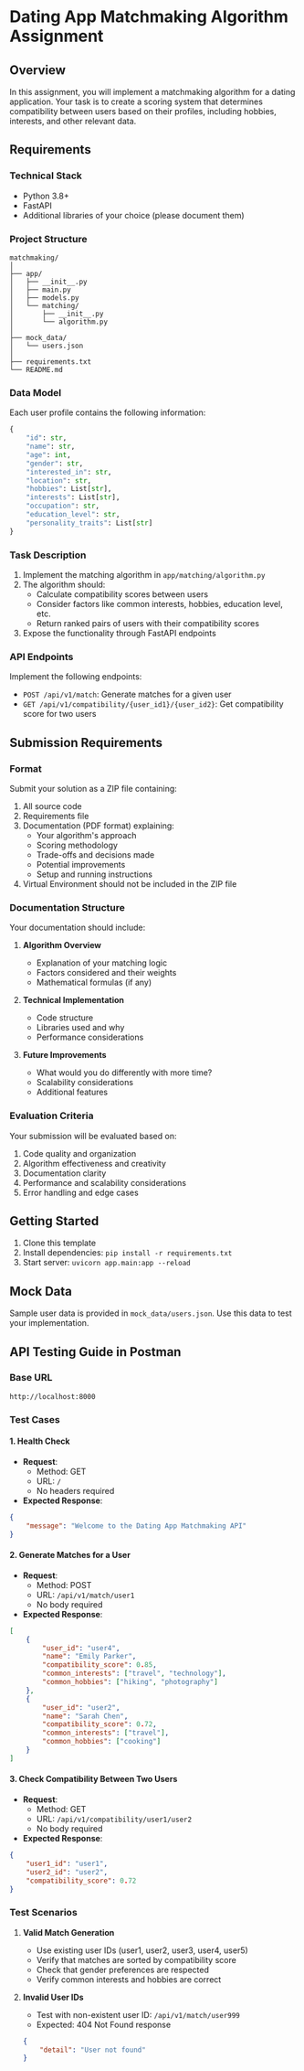 # Dating App Matchmaking Algorithm Assignment

## Overview
In this assignment, you will implement a matchmaking algorithm for a dating application. Your task is to create a scoring system that determines compatibility between users based on their profiles, including hobbies, interests, and other relevant data.

## Requirements

### Technical Stack
- Python 3.8+
- FastAPI
- Additional libraries of your choice (please document them)

### Project Structure
```
matchmaking/
│
├── app/
│   ├── __init__.py
│   ├── main.py
│   ├── models.py
│   └── matching/
│       ├── __init__.py
│       └── algorithm.py
│
├── mock_data/
│   └── users.json
│
├── requirements.txt
└── README.md
```

### Data Model
Each user profile contains the following information:
```python
{
    "id": str,
    "name": str,
    "age": int,
    "gender": str,
    "interested_in": str,
    "location": str,
    "hobbies": List[str],
    "interests": List[str],
    "occupation": str,
    "education_level": str,
    "personality_traits": List[str]
}
```

### Task Description
1. Implement the matching algorithm in `app/matching/algorithm.py`
2. The algorithm should:
   - Calculate compatibility scores between users
   - Consider factors like common interests, hobbies, education level, etc.
   - Return ranked pairs of users with their compatibility scores
3. Expose the functionality through FastAPI endpoints

### API Endpoints
Implement the following endpoints:
- `POST /api/v1/match`: Generate matches for a given user
- `GET /api/v1/compatibility/{user_id1}/{user_id2}`: Get compatibility score for two users

## Submission Requirements

### Format
Submit your solution as a ZIP file containing:
1. All source code
2. Requirements file
3. Documentation (PDF format) explaining:
   - Your algorithm's approach
   - Scoring methodology
   - Trade-offs and decisions made
   - Potential improvements
   - Setup and running instructions
4. Virtual Environment should not be included in the ZIP file

### Documentation Structure
Your documentation should include:
1. **Algorithm Overview**
   - Explanation of your matching logic
   - Factors considered and their weights
   - Mathematical formulas (if any)

2. **Technical Implementation**
   - Code structure
   - Libraries used and why
   - Performance considerations

3. **Future Improvements**
   - What would you do differently with more time?
   - Scalability considerations
   - Additional features

### Evaluation Criteria
Your submission will be evaluated based on:
1. Code quality and organization
2. Algorithm effectiveness and creativity
3. Documentation clarity
4. Performance and scalability considerations
5. Error handling and edge cases

## Getting Started
1. Clone this template
2. Install dependencies: `pip install -r requirements.txt`
3. Start server: `uvicorn app.main:app --reload`

## Mock Data
Sample user data is provided in `mock_data/users.json`. Use this data to test your implementation.

## API Testing Guide in Postman

### Base URL
```
http://localhost:8000
```

### Test Cases

#### 1. Health Check
- **Request**:
  - Method: GET
  - URL: `/`
  - No headers required
- **Expected Response**:
```json
{
    "message": "Welcome to the Dating App Matchmaking API"
}
```

#### 2. Generate Matches for a User
- **Request**:
  - Method: POST
  - URL: `/api/v1/match/user1`
  - No body required
- **Expected Response**:
```json
[
    {
        "user_id": "user4",
        "name": "Emily Parker",
        "compatibility_score": 0.85,
        "common_interests": ["travel", "technology"],
        "common_hobbies": ["hiking", "photography"]
    },
    {
        "user_id": "user2",
        "name": "Sarah Chen",
        "compatibility_score": 0.72,
        "common_interests": ["travel"],
        "common_hobbies": ["cooking"]
    }
]
```

#### 3. Check Compatibility Between Two Users
- **Request**:
  - Method: GET
  - URL: `/api/v1/compatibility/user1/user2`
  - No body required
- **Expected Response**:
```json
{
    "user1_id": "user1",
    "user2_id": "user2",
    "compatibility_score": 0.72
}
```

### Test Scenarios

1. **Valid Match Generation**
   - Use existing user IDs (user1, user2, user3, user4, user5)
   - Verify that matches are sorted by compatibility score
   - Check that gender preferences are respected
   - Verify common interests and hobbies are correct

2. **Invalid User IDs**
   - Test with non-existent user ID: `/api/v1/match/user999`
   - Expected: 404 Not Found response
   ```json
   {
       "detail": "User not found"
   }
   ```
